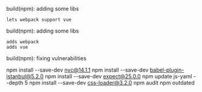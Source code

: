 build(npm): adding some libs

    lets webpack support vue

build(npm): adding some libs

    adds webpack
    adds vue

build(npm): fixing vulnerabilities

npm install --save-dev nyc@14.1.1
npm install --save-dev babel-plugin-istanbul@5.2.0
npm install --save-dev expect@25.0.0
npm update js-yaml --depth 5
npm install --save-dev css-loader@3.2.0
npm audit
npm outdated
